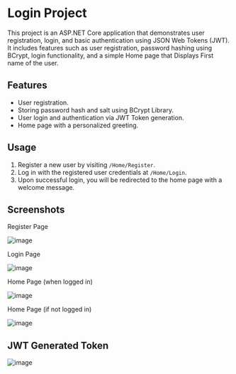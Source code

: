 # Login Project

This project is an ASP.NET Core application that demonstrates user registration, login, and basic authentication using JSON Web Tokens (JWT). It includes features such as user registration, password hashing using BCrypt, login functionality, and a simple Home page that Displays First name of the user.

## Features

- User registration.
- Storing password hash and salt using BCrypt Library.
- User login and authentication via JWT Token generation. 
- Home page with a personalized greeting.

## Usage

1. Register a new user by visiting `/Home/Register`.
2. Log in with the registered user credentials at `/Home/Login`.
3. Upon successful login, you will be redirected to the home page with a welcome message.

## Screenshots

Register Page

![image](https://github.com/divyanshrampal28/login_project/assets/145643067/c313cc4c-9f2c-40b7-975e-ac7f1e95f399)

Login Page

![image](https://github.com/divyanshrampal28/login_project/assets/145643067/5349ce87-27ea-4504-a72c-5a5db094861b)

Home Page (when logged in)

![image](https://github.com/divyanshrampal28/login_project/assets/145643067/88d75042-fc4a-4060-a76f-ab6774eacc78)

Home Page (if not logged in)

![image](https://github.com/divyanshrampal28/login_project/assets/145643067/dac959a3-e72b-4fe7-b92d-f4d073872d38)


## JWT Generated Token

![image](https://github.com/divyanshrampal28/login_project/assets/145643067/3b39240f-87ef-4c30-b41d-3cab0851dc03)

